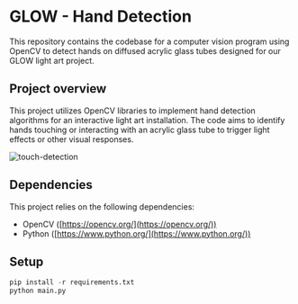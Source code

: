 # GLOW - Hand Detection
This repository contains the codebase for a computer vision program using OpenCV to detect hands on diffused acrylic glass tubes designed for our GLOW light art project. 

## Project overview
This project utilizes OpenCV libraries to implement hand detection algorithms for an interactive light art installation. The code aims to identify hands touching or interacting with an acrylic glass tube to trigger light effects or other visual responses.

![touch-detection](https://github.com/xl3ehindTim/opencv-glow/assets/32740573/1fb9f87e-4d2e-4527-8aa4-766e43b05266)

## Dependencies
This project relies on the following dependencies:
- OpenCV ([https://opencv.org/](https://opencv.org/))
- Python ([https://www.python.org/](https://www.python.org/))

## Setup

```python
pip install -r requirements.txt
python main.py
```
